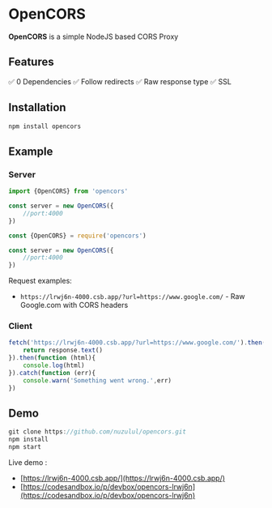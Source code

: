 # OpenCORS

**OpenCORS** is a simple NodeJS based CORS Proxy

## Features

✅ 0 Dependencies
✅ Follow redirects
✅ Raw response type
✅ SSL

## Installation

```javascript
npm install opencors
```

## Example

### Server

```javascript
import {OpenCORS} from 'opencors'

const server = new OpenCORS({
	//port:4000
})
```
```javascript
const {OpenCORS} = require('opencors')

const server = new OpenCORS({
	//port:4000
})
```
Request examples:

* `https://lrwj6n-4000.csb.app/?url=https://www.google.com/` - Raw Google.com with CORS headers

### Client

```javascript
fetch('https://lrwj6n-4000.csb.app/?url=https://www.google.com/').then(function (response){
	return response.text()
}).then(function (html){
	console.log(html)
}).catch(function (err){
	console.warn('Something went wrong.',err)
})
```

## Demo

```javascript
git clone https://github.com/nuzulul/opencors.git
npm install
npm start
```

Live demo :

* [https://lrwj6n-4000.csb.app/](https://lrwj6n-4000.csb.app/)
* [https://codesandbox.io/p/devbox/opencors-lrwj6n](https://codesandbox.io/p/devbox/opencors-lrwj6n)
